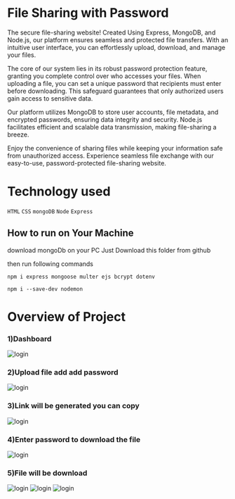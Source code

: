 # File Sharing with Password
The secure file-sharing website! Created Using Express, MongoDB, and Node.js, our platform ensures seamless and protected file transfers. With an intuitive user interface, you can effortlessly upload, download, and manage your files.

The core of our system lies in its robust password protection feature, granting you complete control over who accesses your files. When uploading a file, you can set a unique password that recipients must enter before downloading. This safeguard guarantees that only authorized users gain access to sensitive data.

Our platform utilizes MongoDB to store user accounts, file metadata, and encrypted passwords, ensuring data integrity and security. Node.js facilitates efficient and scalable data transmission, making file-sharing a breeze.

Enjoy the convenience of sharing files while keeping your information safe from unauthorized access. Experience seamless file exchange with our easy-to-use, password-protected file-sharing website.

# Technology used
`HTML`
`CSS`
`mongoDB`
`Node`
`Express`

    
## How to  run on Your Machine

download mongoDb on your PC
Just Download this folder from github

then run following commands 

`npm i express mongoose multer ejs bcrypt dotenv`

`npm i --save-dev nodemon`

# Overview of Project

### 1)Dashboard
![login](https://github.com/jadvamar/Finance-management2/assets/103949217/557a5ca2-f1eb-4fdb-9872-cd3bca65fefe)

### 2)Upload file add add password 
![login](https://github.com/jadvamar/Finance-management2/assets/103949217/bafdfa67-2044-4f3b-9435-fd3262bb7c7f)

### 3)Link will be generated you can copy
![login](hhttps://github.com/jadvamar/Finance-management2/assets/103949217/de34e27a-84d3-498a-a6ba-eebdff6dd9ab)

### 4)Enter password to download the file
![login](https://github.com/jadvamar/Finance-management2/assets/103949217/814923df-7485-4b35-a9b6-61e0f188b970)

### 5)File will be download
![login](https://github.com/jadvamar/Finance-management2/assets/103949217/f3412355-c66f-483d-8067-c509adc5b7d1)
![login](https://github.com/jadvamar/Finance-management2/assets/103949217/e92911da-ccde-407b-98a3-53ed59b17aa7)
![login](https://github.com/jadvamar/Finance-management2/assets/103949217/484f2145-40ac-4ca9-8eb0-780cafb92e61)
